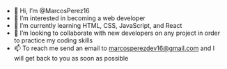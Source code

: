 - 👋 Hi, I’m @MarcosPerez16
- 👀 I’m interested in becoming a web developer
- 🌱 I’m currently learning HTML, CSS, JavaScript, and React
- 💞️ I’m looking to collaborate with new developers on any project in order to practice my coding skills
- 📫 To reach me send an email to marcosperezdev16@gmail.com and I will get back to you as soon as possible 

<!---
MarcosPerez16/MarcosPerez16 is a ✨ special ✨ repository because its `README.md` (this file) appears on your GitHub profile.
You can click the Preview link to take a look at your changes.
--->
